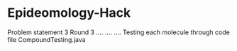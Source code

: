 # Epideomology-Hack
Problem statement 3 Round 3
....
....
....
Testing each molecule through code file CompoundTesting.java
